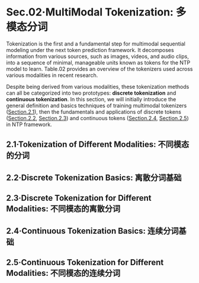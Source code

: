 # Sec.02·MultiModal Tokenization: 多模态分词

Tokenization is the first and a fundamental step for multimodal sequential modeling under the next token prediction framework.
It decomposes information from various sources, such as images, videos, and audio clips, into a sequence of minimal, manageable units known as tokens for the NTP model to learn.
Table.02 provides an overview of the tokenizers used across various modalities in recent research.

Despite being derived from various modalities, these tokenization methods can all be categorized into two prototypes: **discrete tokenization**  and **continuous tokenization**.
In this section, we will initially introduce the general definition and basics techniques of training multimodal tokenizers ([Section.2.1](#Section.2.1)), then the fundamentals and applications of discrete tokens ([Section.2.2](#Section.2.2), [Section.2.3](#Section.2.3)) and continuous tokens ([Section.2.4](#Section.2.4), [Section.2.5](#Section.2.5)) in NTP framework.

## 2.1·Tokenization of Different Modalities: 不同模态的分词

<a id="Section.2.1"></a>

## 2.2·Discrete Tokenization Basics: 离散分词基础

<a id="Section.2.2"></a>

## 2.3·Discrete Tokenization for Different Modalities: 不同模态的离散分词

<a id="Section.2.3"></a>

## 2.4·Continuous Tokenization Basics: 连续分词基础

<a id="Section.2.4"></a>

## 2.5·Continuous Tokenization for Different Modalities: 不同模态的连续分词

<a id="Section.2.5"></a>
